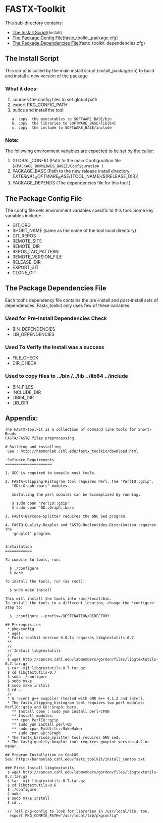 
# FASTX-Toolkit

This sub-directory contains:
 - [The Install Script](#the-install-script)(Install)
 - [The Package Config File](#the-package-config-file)(fastx_toolkit_package.cfg)
 - [The Package Dependencies File](#the-package-dependencies-file)(fastx_toolkit_dependencies.cfg)

 

## The Install Script
 This script is called by the main install script 
(install_package.sh)  to build and install  a new version of the package 

### What it does:
  1) sources the config files to set global path
  2) export PKG_CONFIG_PATH
  3) builds and install the tool
  ```
     a. copy  the executables to SOFTWARE_BASE/bin
     b. copy  the libraries to SOFTWARE_BASE/lib[64]
     c. copy  the include to SOFTWARE_BASE/include
 ```

### Note:
The following environment variables are expected to be set by the caller:

 1) GLOBAL_CONFIG  (Path to the main Configuration file
    ``` ${PACKAGE_DOWNLOADS_BASE}/Configuration ) ```
 2) PACKAGE_BASE   (Path to the new release install directory  ${EXTERNAL_SOFTWARE_BASE}/${TOOL_NAME}/${RELEASE_DIR})
 3) PACKAGE_DEPENDS (The dependencies file for this tool )


## The Package Config File 
The config file sets environment variables specific to this tool.
Some key variables include:

  - GIT_ORG
  - SHORT_NAME  (same as the name of the tool local directory)
  - GIT_REPOS
  - REMOTE_SITE
  - REMOTE_DIR
  - REPOS_TAG_PATTERN
  - REMOTE_VERSION_FILE
  - RELEASE_DIR
  - EXPORT_GIT
  - CLONE_GIT
  
## The Package Dependencies File
Each tool's dependency file contains the pre-install and post-install sets of dependencies.
Fastx_toolkit only uses few of these variables.

### Used for Pre-Install Dependencies Check
  - BIN_DEPENDENCIES
  - LIB_DEPENDENCIES

### Used To Verify the install was a success
  - FILE_CHECK
  - DIR_CHECK

### Used to copy files to ../bin /../lib ../lib64 ../include 
  - BIN_FILES
  - INCLUDE_DIR
  - LIB64_DIR
  - LIB_DIR



## Appendix:
```
The FASTX-Toolkit is a collection of command line tools for Short-Reads
FASTA/FASTQ files preprocessing.

# Building and installing
 See : http://hannonlab.cshl.edu/fastx_toolkit/download.html 
 
 Software Requirements
=====================

1. GCC is required to compile most tools.

2. FASTA-Clipping-Histogram tool requires Perl, the "PerlIO::gzip",
   "GD::Graph::bars" modules.
   
   Installing the perl modules can be accomplised by running:

   $ sudo cpan 'PerlIO::gzip'
   $ sudo cpan 'GD::Graph::bars'
   
3. FASTX-Barcode-Splitter requires the GNU Sed program.
   
4. FASTQ-Quality-Boxplot and FASTQ-Nucleotides-Distribution requires the
   'gnuplot' program.


Installation
============

To compile to tools, run:

  $ ./configure
  $ make
  
To install the tools, run (as root):

  $ sudo make install

This will install the tools into /usr/local/bin.
To install the tools to a different location, change the 'configure' step to:

  $ ./configure --prefix=/DESTINATION/DIRECTORY
 
## Prerequisites
 * pkg-config
 * wget
 * Fastx-toolkit version 0.0.14 requires libgtextutils-0.7 
 ** 
 //
 // Install libgtextutils
 //
 $ wget http://cancan.cshl.edu/labmembers/gordon/files/libgtextutils-0.7.tar.gz
 $ tar -xjf libgtextutils-0.7.tar.gz
 $ cd libgtextutils-0.7
 $ sudo ./configure
 $ sudo make
 $ sudo make install
 $ cd ..
 //
 * A recent g++ compiler (tested with GNU G++ 4.1.2 and later).
 * The fasta_clipping_histogram tool requires two perl modules: PerlIO::gzip and GD::Graph::bars.
   ** Install cpan : sudo yum install perl-CPAN
   ** Install modules:
   *** cpan PerlIO::gzip
   ** sudo yum install perl-GD
   ** sudo cpan ExtUtils::MakeMaker
   ** sudo cpan GD::Graph
 * The fastx_barcode_splitter tool requires GNU sed.
 * The fastq_quality_boxplot tool requires gnuplot version 4.2 or newer.

## Program Installation on CentOS
See: http://hannonlab.cshl.edu/fastx_toolkit/install_centos.txt

### First Install libgtextutils
 $ wget http://cancan.cshl.edu/labmembers/gordon/files/libgtextutils-0.7.tar.gz
 $ tar -xjf libgtextutils-0.7.tar.gz
 $ cd libgtextutils-0.6
 $ ./configure
 $ make
 $ sudo make install
 $ cd ..
 
 // Tell pkg-config to look for libraries in /usr/local/lib, too.
  export PKG_CONFIG_PATH="/usr/local/lib/pkgconfig"


 ```

